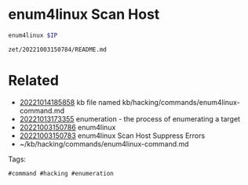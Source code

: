 # enum4linux Scan Host

```bash
enum4linux $IP
```

` zet/20221003150784/README.md `

# Related

- [20221014185858](/zet/20221014185858/README.md) kb file named kb/hacking/commands/enum4linux-command.md
- [20221013173355](/zet/20221013173355/README.md) enumeration - the process of enumerating a target
- [20221003150786](/zet/20221003150786/README.md) enum4linux
- [20221003150783](/zet/20221003150783/README.md) enum4linux Scan Host Suppress Errors
- ~/kb/hacking/commands/enum4linux-command.md

Tags:

    #command #hacking #enumeration
